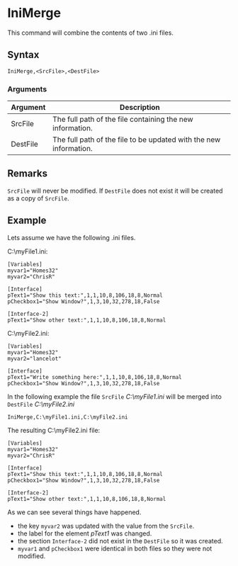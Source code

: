 # IniMerge

This command will combine the contents of two .ini files.

## Syntax

```pebakery
IniMerge,<SrcFile>,<DestFile> 
```

### Arguments

| Argument | Description |
| --- | --- |
| SrcFile | The full path of the file containing the new information. |
| DestFile | The full path of the file to be updated with the new information. |

## Remarks
`SrcFile` will never be modified.
If `DestFile` does not exist it will be created as a copy of `SrcFile`.

## Example

Lets assume we have the following .ini files.

C:\myFile1.ini:
```pebakery
[Variables]
myvar1="Homes32"
myvar2="ChrisR"

[Interface]
pText1="Show this text:",1,1,10,8,106,18,8,Normal
pCheckbox1="Show Window?",1,3,10,32,278,18,False

[Interface-2]
pText1="Show other text:",1,1,10,8,106,18,8,Normal
```
C:\myFile2.ini:
```pebakery
[Variables]
myvar1="Homes32"
myvar2="lancelot"

[Interface]
pText1="Write something here:",1,1,10,8,106,18,8,Normal
pCheckbox1="Show Window?",1,3,10,32,278,18,False
```

In the following example the file `SrcFile` *C:\myFile1.ini* will be merged into `DestFile` *C:\myFile2.ini*
```pebakery
IniMerge,C:\myFile1.ini,C:\myFile2.ini 
```

The resulting C:\myFile2.ini file:
```pebakery
[Variables]
myvar1="Homes32"
myvar2="ChrisR"

[Interface]
pText1="Show this text:",1,1,10,8,106,18,8,Normal
pCheckbox1="Show Window?",1,3,10,32,278,18,False

[Interface-2]
pText1="Show other text:",1,1,10,8,106,18,8,Normal
```
As we can see several things have happened.
+ the key `myvar2` was updated with the value from the `SrcFile`.
+ the label for the element *pText1* was changed.
+ the section `Interface-2` did not exist in the `DestFile` so it was created.
+ `myvar1` and `pCheckbox1` were identical in both files so they were not modified.
